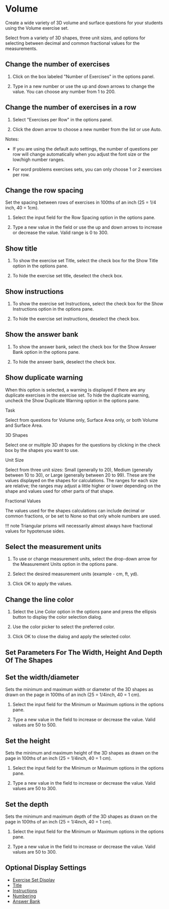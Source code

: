 # Volume

Create a wide variety of 3D volume and surface questions for your students using the Volume exercise set.

Select from a variety of 3D shapes, three unit sizes, and options for selecting between decimal and common fractional values for the measurements.

## Change the number of exercises

1. Click on the box labeled "Number of Exercises" in the options panel.

2. Type in a new number or use the up and down arrows to change the value. You can choose any number from 1 to 200.

## Change the number of exercises in a row

1. Select "Exercises per Row" in the options panel.

2. Click the down arrow to choose a new number from the list or use Auto.

Notes:

- If you are using the default auto settings, the number of questions per row will change automatically when you adjust the font size or the low/high number ranges.

- For word problems exercises sets, you can only choose 1 or 2 exercises per row.

## Change the row spacing

Set the spacing between rows of exercises in 100ths of an inch (25 = 1/4 inch, 40 = 1cm).

1. Select the input field for the Row Spacing option in the options pane.

2. Type a new value in the field or use the up and down arrows to increase or decrease the value. Valid range is 0 to 300.

## Show title

1. To show the exercise set Title, select the check box for the Show Title option in the options pane.

2. To hide the exercise set title, deselect the check box.

## Show instructions

1. To show the exercise set Instructions, select the check box for the Show Instructions option in the options pane.

2. To hide the exercise set instructions, deselect the check box.

## Show the answer bank

1. To show the answer bank, select the check box for the Show Answer Bank option in the options pane.

2. To hide the answer bank, deselect the check box.

## Show duplicate warning

When this option is selected, a warning is displayed if there are any duplicate exercises in the exercise set. To hide the duplicate warning, uncheck the Show Duplicate Warning option in the options pane.

Task

Select from questions for Volume only, Surface Area only, or both Volume and Surface Area.

3D Shapes

Select one or multiple 3D shapes for the questions by clicking in the check box by the shapes you want to use.

Unit Size

Select from three unit sizes: Small (generally to 20), Medium (generally between 10 to 30), or Large (generally between 20 to 99). These are the values displayed on the shapes for calculations. The ranges for each size are relative; the ranges may adjust a little higher or lower depending on the shape and values used for other parts of that shape.

Fractional Values

The values used for the shapes calculations can include decimal or common fractions, or be set to None so that only whole numbers are used.

!!! note
    Triangular prisms will necessarily almost always have fractional values for hypotenuse sides.

## Select the measurement units

1. To use or change measurement units, select the drop-down arrow for the Measurement Units option in the options pane.

2. Select the desired measurement units (example - cm, ft, yd).

3. Click OK to apply the values.

## Change the line color

1. Select the Line Color option in the options pane and press the ellipsis button to display the color selection dialog.

2. Use the color picker to select the preferred color.

3. Click OK to close the dialog and apply the selected color.

## Set Parameters For The Width, Height And Depth Of The Shapes

## Set the width/diameter

Sets the minimum and maximum width or diameter of the 3D shapes as drawn on the page in 100ths of an inch (25 = 1/4inch, 40 = 1 cm).

1. Select the input field for the Minimum or Maximum options in the options pane.

2. Type a new value in the field to increase or decrease the value. Valid values are 50 to 500.

## Set the height

Sets the minimum and maximum height of the 3D shapes as drawn on the page in 100ths of an inch (25 = 1/4inch, 40 = 1 cm).

1. Select the input field for the Minimum or Maximum options in the options pane.

2. Type a new value in the field to increase or decrease the value. Valid values are 50 to 300.

## Set the depth

Sets the minimum and maximum depth of the 3D shapes as drawn on the page in 100ths of an inch (25 = 1/4inch, 40 = 1 cm).

1. Select the input field for the Minimum or Maximum options in the options pane.

2. Type a new value in the field to increase or decrease the value. Valid values are 50 to 300.

## Optional Display Settings

- [Exercise Set Display](../../options/exercise-set-display-options.md)
- [Title](../../options/title-display-options.md)
- [Instructions](../../options/instructions-display-options.md)
- [Numbering](../../options/numbering-display-options.md)
- [Answer Bank](../../options/answer-bank-display-options.md)
